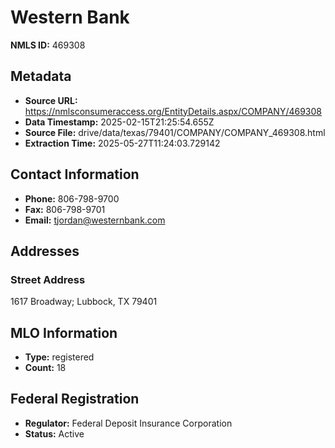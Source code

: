 # Western Bank

**NMLS ID:** 469308

## Metadata
- **Source URL:** https://nmlsconsumeraccess.org/EntityDetails.aspx/COMPANY/469308
- **Data Timestamp:** 2025-02-15T21:25:54.655Z
- **Source File:** drive/data/texas/79401/COMPANY/COMPANY_469308.html
- **Extraction Time:** 2025-05-27T11:24:03.729142

## Contact Information
- **Phone:** 806-798-9700
- **Fax:** 806-798-9701
- **Email:** tjordan@westernbank.com

## Addresses
### Street Address
1617 Broadway; Lubbock, TX 79401

## MLO Information
- **Type:** registered
- **Count:** 18

## Federal Registration
- **Regulator:** Federal Deposit Insurance Corporation
- **Status:** Active
